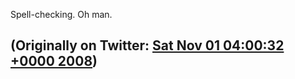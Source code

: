 Spell-checking. Oh man.

(Originally on Twitter: [Sat Nov 01 04:00:32 +0000 2008](https://twitter.com/ezyang/status/984814798))
----

